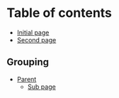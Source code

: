 # Table of contents

* [Initial page](README.md)
* [Second page](second-page.md)

## Grouping

* [Parent](grouping/parent/README.md)
  * [Sub page](grouping/parent/sub-page.md)

